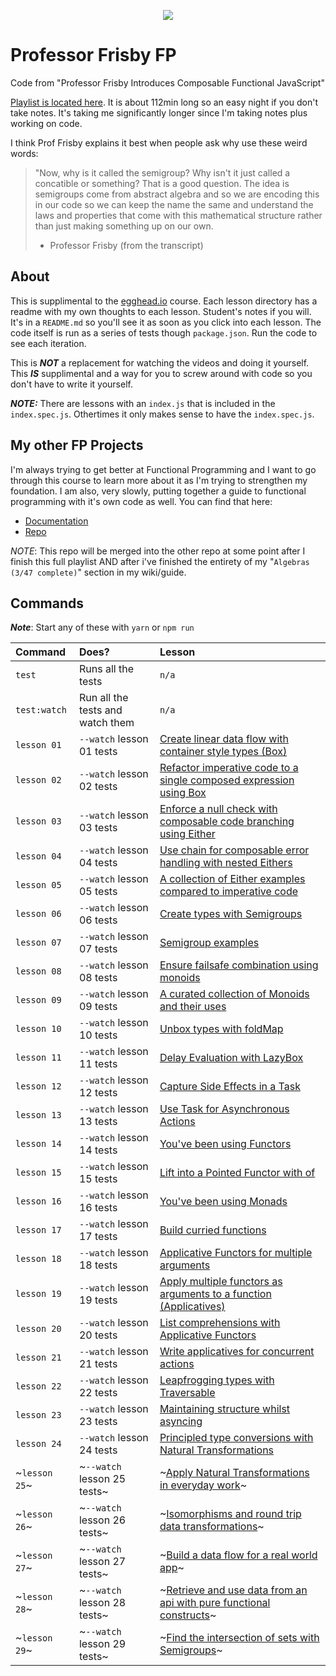 <!--
  - https://github.com/avanslaars/learning-adts
  - https://github.com/phenax/enum-fp
  - https://github.com/pelotom/unionize
  - https://github.com/z-pattern-matching/z
  - 
  - 
-->
<p align="center">
  <img src="https://raw.githubusercontent.com/mrpotatoes/professor-frisby-fp/master/misc/fp-professor-frisby.jpg" />
</p>

# Professor Frisby FP
Code from "Professor Frisby Introduces Composable Functional JavaScript"

[Playlist is located here](https://egghead.io/courses/professor-frisby-introduces-composable-functional-javascript). It is about 112min long so an easy night if you don't take notes. It's taking me significantly longer since I'm taking notes plus working on code.

I think Prof Frisby explains it best when people ask why use these weird words:

> "Now, why is it called the semigroup? Why isn't it just called a concatible or something?
> That is a good question. The idea is semigroups come from abstract algebra and so we are encoding this in our code so we can keep the name the same and understand the laws and properties that come with this mathematical structure rather than just making something up on our own.
> - Professor Frisby (from the transcript)

## About
This is supplimental to the [egghead.io](https://egghead.io/) course. Each lesson directory has a readme with my own thoughts to each lesson. Student's notes if you will. It's in a `README.md` so you'll see it as soon as you click into each lesson. The code itself is run as a series of tests though `package.json`. Run the code to see each iteration.

This is **_NOT_** a replacement for watching the videos and doing it yourself. This **_IS_** supplimental and a way for you to screw around with code so you don't have to write it yourself.

**_NOTE:_** There are lessons with an `index.js` that is included in the `index.spec.js`. Othertimes it only makes sense to have the `index.spec.js`.

## My other FP Projects
I'm always trying to get better at Functional Programming and I want to go through this course to learn more about it as I'm trying to strengthen my foundation. I am also, very slowly, putting together a guide to functional programming with it's own code as well. You can find that here: 

* [Documentation](https://mrpotatoes.github.io/functional-programming-in-js-reference)
* [Repo](https://github.com/mrpotatoes/functional-programming-in-js-reference)

_*NOTE*_: This repo will be merged into the other repo at some point after I finish this full playlist AND after i've finished the entirety of my "`Algebras (3/47 complete)`" section in my wiki/guide.

## Commands
**_Note_**: Start any of these with `yarn` or `npm run`

| Command | Does? | Lesson | 
|:------|:------------|:---|
| `test` | Runs all the tests | `n/a` |
| `test:watch` | Run all the tests and watch them | `n/a` |
| `lesson 01` | `--watch` lesson 01 tests | [Create linear data flow with container style types (Box)](https://github.com/mrpotatoes/professor-frisby-fp/tree/master/lessons/lesson01) | 
| `lesson 02` | `--watch` lesson 02 tests | [Refactor imperative code to a single composed expression using Box](https://github.com/mrpotatoes/professor-frisby-fp/tree/master/lessons/lesson02) |
| `lesson 03` | `--watch` lesson 03 tests | [Enforce a null check with composable code branching using Either](https://github.com/mrpotatoes/professor-frisby-fp/tree/master/lessons/lesson03) |
| `lesson 04` | `--watch` lesson 04 tests | [Use chain for composable error handling with nested Eithers](https://github.com/mrpotatoes/professor-frisby-fp/tree/master/lessons/lesson04) |
| `lesson 05` | `--watch` lesson 05 tests | [A collection of Either examples compared to imperative code](https://github.com/mrpotatoes/professor-frisby-fp/tree/master/lessons/lesson05) |
| `lesson 06` | `--watch` lesson 06 tests | [Create types with Semigroups](https://github.com/mrpotatoes/professor-frisby-fp/tree/master/lessons/lesson06) |
| `lesson 07` | `--watch` lesson 07 tests | [Semigroup examples](https://github.com/mrpotatoes/professor-frisby-fp/tree/master/lessons/lesson07) |
| `lesson 08` | `--watch` lesson 08 tests | [Ensure failsafe combination using monoids](https://github.com/mrpotatoes/professor-frisby-fp/tree/master/lessons/lesson08) |
| `lesson 09` | `--watch` lesson 09 tests | [A curated collection of Monoids and their uses](https://github.com/mrpotatoes/professor-frisby-fp/tree/master/lessons/lesson09) | 
| `lesson 10` | `--watch` lesson 10 tests | [Unbox types with foldMap](https://github.com/mrpotatoes/professor-frisby-fp/tree/master/lessons/lesson10) | 
| `lesson 11` | `--watch` lesson 11 tests | [Delay Evaluation with LazyBox](https://github.com/mrpotatoes/professor-frisby-fp/tree/master/lessons/lesson11) | 
| `lesson 12` | `--watch` lesson 12 tests | [Capture Side Effects in a Task](https://github.com/mrpotatoes/professor-frisby-fp/tree/master/lessons/lesson12) | 
| `lesson 13` | `--watch` lesson 13 tests | [Use Task for Asynchronous Actions](https://github.com/mrpotatoes/professor-frisby-fp/tree/master/lessons/lesson13) | 
| `lesson 14` | `--watch` lesson 14 tests | [You've been using Functors](https://github.com/mrpotatoes/professor-frisby-fp/tree/master/lessons/lesson14) | 
| `lesson 15` | `--watch` lesson 15 tests | [Lift into a Pointed Functor with of](https://github.com/mrpotatoes/professor-frisby-fp/tree/master/lessons/lesson15) | 
| `lesson 16` | `--watch` lesson 16 tests | [You've been using Monads](https://github.com/mrpotatoes/professor-frisby-fp/tree/master/lessons/lesson16) | 
| `lesson 17` | `--watch` lesson 17 tests | [Build curried functions](https://github.com/mrpotatoes/professor-frisby-fp/tree/master/lessons/lesson17) | 
| `lesson 18` | `--watch` lesson 18 tests | [Applicative Functors for multiple arguments](https://github.com/mrpotatoes/professor-frisby-fp/tree/master/lessons/lesson18) | 
| `lesson 19` | `--watch` lesson 19 tests | [Apply multiple functors as arguments to a function (Applicatives)](https://github.com/mrpotatoes/professor-frisby-fp/tree/master/lessons/lesson19) | 
| `lesson 20` | `--watch` lesson 20 tests | [List comprehensions with Applicative Functors](https://github.com/mrpotatoes/professor-frisby-fp/tree/master/lessons/lesson20) | 
| `lesson 21` | `--watch` lesson 21 tests | [Write applicatives for concurrent actions](https://github.com/mrpotatoes/professor-frisby-fp/tree/master/lessons/lesson21) | 
| `lesson 22` | `--watch` lesson 22 tests | [Leapfrogging types with Traversable](https://github.com/mrpotatoes/professor-frisby-fp/tree/master/lessons/lesson22) | 
| `lesson 23` | `--watch` lesson 23 tests | [Maintaining structure whilst asyncing](https://github.com/mrpotatoes/professor-frisby-fp/tree/master/lessons/lesson23) | 
| `lesson 24` | `--watch` lesson 24 tests | [Principled type conversions with Natural Transformations](https://github.com/mrpotatoes/professor-frisby-fp/tree/master/lessons/lesson24) | 
| ~`lesson 25`~ | ~`--watch` lesson 25 tests~ | ~[Apply Natural Transformations in everyday work](https://github.com/mrpotatoes/professor-frisby-fp/tree/master/lessons/lesson25)~ | 
| ~`lesson 26`~ | ~`--watch` lesson 26 tests~ | ~[Isomorphisms and round trip data transformations](https://github.com/mrpotatoes/professor-frisby-fp/tree/master/lessons/lesson26)~ | 
| ~`lesson 27`~ | ~`--watch` lesson 27 tests~ | ~[Build a data flow for a real world app](https://github.com/mrpotatoes/professor-frisby-fp/tree/master/lessons/lesson27)~ | 
| ~`lesson 28`~ | ~`--watch` lesson 28 tests~ | ~[Retrieve and use data from an api with pure functional constructs](https://github.com/mrpotatoes/professor-frisby-fp/tree/master/lessons/lesson28)~ | 
| ~`lesson 29`~ | ~`--watch` lesson 29 tests~ | ~[Find the intersection of sets with Semigroups](https://github.com/mrpotatoes/professor-frisby-fp/tree/master/lessons/lesson29)~ | 

